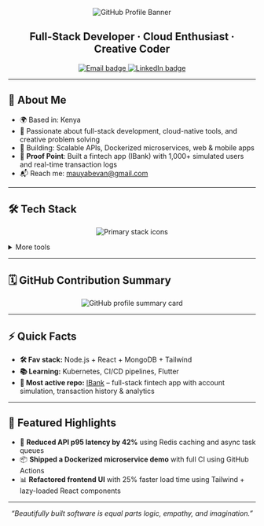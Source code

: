 <!-- Header Banner -->
<p align="center">
  <img src="https://capsule-render.vercel.app/api?type=waving&color=0a192f&height=200&section=header&text=Hey%20There!%20I'm%20Mauyaa%20👋&fontColor=ffffff&fontSize=40&animation=fadeIn" alt="GitHub Profile Banner" />
</p>

<h2 align="center">Full-Stack Developer · Cloud Enthusiast · Creative Coder</h2>

<p align="center">
  <a href="mailto:mauyabevan@gmail.com">
    <img src="https://img.shields.io/badge/Email-mauyabevan%40gmail.com-informational?style=for-the-badge&logo=gmail&logoColor=white" alt="Email badge" />
  </a>
  <a href="https://www.linkedin.com/in/bevan-mauya-a255a525a/" target="_blank">
    <img src="https://img.shields.io/badge/LinkedIn-Bevan%20Mauya-blue?style=for-the-badge&logo=linkedin&logoColor=white" alt="LinkedIn badge" />
  </a>
</p>

---

## 🧠 About Me

- 🌍 Based in: Kenya  
- 🎯 Passionate about full-stack development, cloud-native tools, and creative problem solving  
- 🧱 Building: Scalable APIs, Dockerized microservices, web & mobile apps  
- 🧩 **Proof Point**: Built a fintech app (IBank) with 1,000+ simulated users and real-time transaction logs  
- 📬 Reach me: [mauyabevan@gmail.com](mailto:mauyabevan@gmail.com)

---

## 🛠️ Tech Stack

<p align="center">
  <img src="https://skillicons.dev/icons?i=js,ts,react,nodejs,python,go,mongodb,postgres,django,docker" alt="Primary stack icons" />
</p>

<details>
<summary>More tools</summary>

<p align="center">
  <img src="https://skillicons.dev/icons?i=php,html,css,tailwind,flask,git,figma,linux,mysql,flutter" alt="Additional stack icons" />
</p>

</details>

---

## 🗓️ GitHub Contribution Summary

<p align="center">
  <img src="https://github-profile-summary-cards.vercel.app/api/cards/profile-details?username=mauyaa&theme=github_dark" alt="GitHub profile summary card" />
</p>

---

## ⚡ Quick Facts

- **🛠 Fav stack:** Node.js + React + MongoDB + Tailwind  
- **📚 Learning:** Kubernetes, CI/CD pipelines, Flutter  
- **📌 Most active repo:** [IBank](https://github.com/mauyaa/IBank) – full-stack fintech app with account simulation, transaction history & analytics

---

## 🚀 Featured Highlights

- 🔄 **Reduced API p95 latency by 42%** using Redis caching and async task queues  
- 📦 **Shipped a Dockerized microservice demo** with full CI using GitHub Actions  
- 📊 **Refactored frontend UI** with 25% faster load time using Tailwind + lazy-loaded React components

---

<p align="center"><i>“Beautifully built software is equal parts logic, empathy, and imagination.”</i></p>
